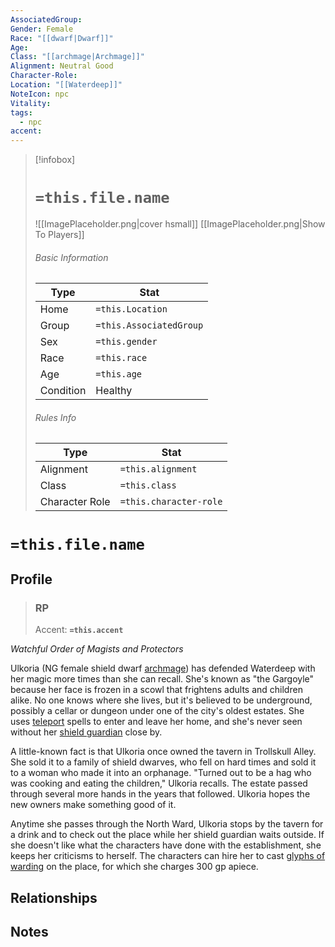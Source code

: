 ```yaml
---
AssociatedGroup: 
Gender: Female
Race: "[[dwarf|Dwarf]]"
Age: 
Class: "[[archmage|Archmage]]"
Alignment: Neutral Good
Character-Role: 
Location: "[[Waterdeep]]"
NoteIcon: npc
Vitality: 
tags:
  - npc
accent:
---
```




> [!infobox]
> # `=this.file.name`
> ![[ImagePlaceholder.png|cover hsmall]]
> [[ImagePlaceholder.png|Show To Players]]
> ###### Basic Information
> Type |  Stat |
> ---|---|
> Home | `=this.Location` |
> Group | `=this.AssociatedGroup` |
> Sex | `=this.gender` |
> Race | `=this.race` |
> Age | `=this.age` |
> Condition | Healthy |
> ###### Rules Info
> Type |  Stat |
> ---|---|
> Alignment | `=this.alignment` |
> Class | `=this.class` |
> Character Role | `=this.character-role` |

# `=this.file.name`
## Profile

> ### RP
> Accent: **`=this.accent`**

_Watchful Order of Magists and Protectors_

Ulkoria (NG female shield dwarf [archmage](app://obsidian.md/3-Mechanics/CLI/bestiary/humanoid/archmage.md)) has defended Waterdeep with her magic more times than she can recall. She's known as "the Gargoyle" because her face is frozen in a scowl that frightens adults and children alike. No one knows where she lives, but it's believed to be underground, possibly a cellar or dungeon under one of the city's oldest estates. She uses [teleport](app://obsidian.md/3-Mechanics/CLI/spells/teleport.md) spells to enter and leave her home, and she's never seen without her [shield guardian](app://obsidian.md/3-Mechanics/CLI/bestiary/construct/shield-guardian.md) close by.

A little-known fact is that Ulkoria once owned the tavern in Trollskull Alley. She sold it to a family of shield dwarves, who fell on hard times and sold it to a woman who made it into an orphanage. "Turned out to be a hag who was cooking and eating the children," Ulkoria recalls. The estate passed through several more hands in the years that followed. Ulkoria hopes the new owners make something good of it.

Anytime she passes through the North Ward, Ulkoria stops by the tavern for a drink and to check out the place while her shield guardian waits outside. If she doesn't like what the characters have done with the establishment, she keeps her criticisms to herself. The characters can hire her to cast [glyphs of warding](app://obsidian.md/3-Mechanics/CLI/spells/glyph-of-warding.md) on the place, for which she charges 300 gp apiece.

## Relationships

## Notes
